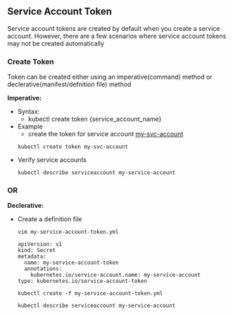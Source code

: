## Service Account Token
Service account tokens are created by default when you create a service account. However, there are a few scenarios where service account tokens may not be created automatically

### Create Token
Token can be created either using an imperative(command) method or declerative(manifest/defnition file) method

**Imperative:**
- Syntax:
  - kubectl create token {service_account_name}
- Example
  - create the token for service account [my-svc-account](./ServiceAccount.md)
  ```
  kubectl create token my-svc-account
  ```
- Verify service  accounts
  ```
  kubectl describe serviceaccount my-service-account
  ```
### OR
**Declerative:**
- Create a definition file
  ```
  vim my-service-account-token.yml
  ```
  ```
  apiVersion: v1
  kind: Secret
  metadata:
    name: my-service-account-token
    annotations:
      kubernetes.io/service-account.name: my-service-account
  type: kubernetes.io/service-account-token
  ```
  ```
  kubectl create -f my-service-account-token.yml
  ```
  ```
  kubectl describe serviceaccount my-service-account
  ```
